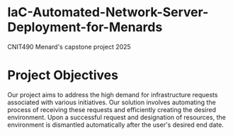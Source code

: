 # IaC-Automated-Network-Server-Deployment-for-Menards
CNIT490 Menard's capstone project 2025

# Project Objectives
Our project aims to address the high demand for infrastructure requests associated with various initiatives. Our solution involves automating the process of receiving these requests and efficiently creating the desired environment. Upon a successful request and designation of resources, the environment is dismantled automatically after the user's desired end date.   
